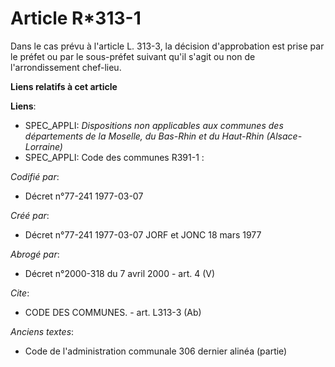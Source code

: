 # Article R*313-1

Dans le cas prévu à l'article L. 313-3, la décision d'approbation est prise par le préfet ou par le sous-préfet suivant qu'il
s'agit ou non de l'arrondissement chef-lieu.

**Liens relatifs à cet article**

**Liens**:

  - SPEC_APPLI: *Dispositions non applicables aux communes des départements de la Moselle, du Bas-Rhin et du Haut-Rhin (Alsace-Lorraine)*
  - SPEC_APPLI: Code des communes R391-1 :

_Codifié par_:

  - Décret n°77-241 1977-03-07

_Créé par_:

  - Décret n°77-241 1977-03-07 JORF et JONC 18 mars 1977

_Abrogé par_:

  - Décret n°2000-318 du 7 avril 2000 - art. 4 (V)

_Cite_:

  - CODE DES COMMUNES. - art. L313-3 (Ab)

_Anciens textes_:

  - Code de l'administration communale 306 dernier alinéa (partie)
